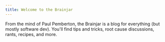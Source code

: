 ```yaml
---
title: Welcome to the Brainjar
---
```


From the mind of Paul Pemberton, the Brainjar is a blog for everything (but mostly software dev). You'll find tips and tricks, root cause discussions, rants, recipes, and more.
